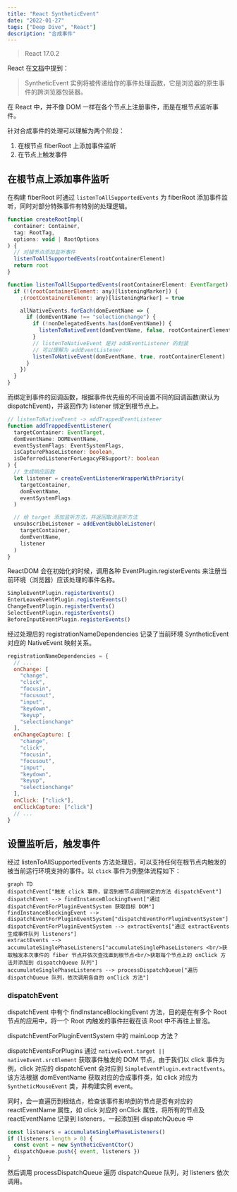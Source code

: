 ```yaml
---
title: "React SyntheticEvent"
date: "2022-01-27"
tags: ["Deep Dive", "React"]
description: "合成事件"
---
```


> React 17.0.2

React 在[文档](https://zh-hans.reactjs.org/docs/handling-events.html)中提到：

> SyntheticEvent 实例将被传递给你的事件处理函数，它是浏览器的原生事件的跨浏览器包装器。

在 React 中，并不像 DOM 一样在各个节点上注册事件，而是在根节点监听事件。

针对合成事件的处理可以理解为两个阶段：

1. 在根节点 fiberRoot 上添加事件监听
2. 在节点上触发事件

## 在根节点上添加事件监听

在构建 fiberRoot 时通过 `listenToAllSupportedEvents` 为 fiberRoot 添加事件监听，同时对部分特殊事件有特别的处理逻辑。

```js
function createRootImpl(
  container: Container,
  tag: RootTag,
  options: void | RootOptions
) {
  // 对根节点添加监听事件
  listenToAllSupportedEvents(rootContainerElement)
  return root
}

function listenToAllSupportedEvents(rootContainerElement: EventTarget) {
  if (!(rootContainerElement: any)[listeningMarker]) {
    ;(rootContainerElement: any)[listeningMarker] = true

    allNativeEvents.forEach(domEventName => {
      if (domEventName !== "selectionchange") {
        if (!nonDelegatedEvents.has(domEventName)) {
          listenToNativeEvent(domEventName, false, rootContainerElement)
        }
        // listenToNativeEvent 是对 addEventListener 的封装
        // 可以理解为 addEventListener
        listenToNativeEvent(domEventName, true, rootContainerElement)
      }
    })
  }
}
```

而绑定到事件的回调函数，根据事件优先级的不同设置不同的回调函数(默认为 dispatchEvent)，并返回作为 listener 绑定到根节点上。

```ts
// listenToNativeEvent -> addTrappedEventListener
function addTrappedEventListener(
  targetContainer: EventTarget,
  domEventName: DOMEventName,
  eventSystemFlags: EventSystemFlags,
  isCapturePhaseListener: boolean,
  isDeferredListenerForLegacyFBSupport?: boolean
) {
  // 生成响应函数
  let listener = createEventListenerWrapperWithPriority(
    targetContainer,
    domEventName,
    eventSystemFlags
  )

  // 给 target 添加监听方法，并返回取消监听方法
  unsubscribeListener = addEventBubbleListener(
    targetContainer,
    domEventName,
    listener
  )
}
```

ReactDOM 会在初始化的时候，调用各种 EventPlugin.registerEvents 来注册当前环境（浏览器）应该处理的事件名称。

```js
SimpleEventPlugin.registerEvents()
EnterLeaveEventPlugin.registerEvents()
ChangeEventPlugin.registerEvents()
SelectEventPlugin.registerEvents()
BeforeInputEventPlugin.registerEvents()
```

经过处理后的 registrationNameDependencies 记录了当前环境 SyntheticEvent 对应的 NativeEvent 映射关系。

```js
registrationNameDependencies = {
  // ...
  onChange: [
    "change",
    "click",
    "focusin",
    "focusout",
    "input",
    "keydown",
    "keyup",
    "selectionchange"
  ],
  onChangeCapture: [
    "change",
    "click",
    "focusin",
    "focusout",
    "input",
    "keydown",
    "keyup",
    "selectionchange"
  ],
  onClick: ["click"],
  onClickCapture: ["click"]
  // ...
}
```

## 设置监听后，触发事件

经过 listenToAllSupportedEvents 方法处理后，可以支持任何在根节点内触发的被当前运行环境支持的事件。以 `click` 事件为例整体流程如下：

```mermaid
graph TD
dispatchEvent["触发 click 事件，冒泡到根节点调用绑定的方法 dispatchEvent"]
dispatchEvent --> findInstanceBlockingEvent["通过 dispatchEventForPluginEventSystem 获取目标 DOM"]
findInstanceBlockingEvent --> dispatchEventForPluginEventSystem["dispatchEventForPluginEventSystem"]
dispatchEventForPluginEventSystem --> extractEvents["通过 extractEvents 生成事件队列 listeners"]
extractEvents --> accumulateSinglePhaseListeners["accumulateSinglePhaseListeners <br/>获取触发本次事件的 fiber 节点并依次查找直到根节点<br/>获取每个节点上的 onClick 方法并添加到 dispatchQueue 队列"]
accumulateSinglePhaseListeners --> processDispatchQueue["遍历 dispatchQueue 队列，依次调用各自的 onClick 方法"]
```

### dispatchEvent

dispatchEvent 中有个 findInstanceBlockingEvent 方法，目的是在有多个 Root 节点的应用中，将一个 Root 内触发的事件拦截在该 Root 中不再往上冒泡。

dispatchEventForPluginEventSystem 中的 mainLoop 方法？

dispatchEventsForPlugins 通过 `nativeEvent.target || nativeEvent.srcElement` 获取事件触发的 DOM 节点，由于我们以 click 事件为例，click 对应的 dispatchEvent 会对应到 `SimpleEventPlugin.extractEvents`。该方法根据 domEventName 获取对应的合成事件类，如 click 对应为 `SyntheticMouseEvent` 类，并构建实例 event。

同时，会一直遍历到根结点，检查该事件影响到的节点是否有对应的 reactEventName 属性，如 click 对应的 onClick 属性，将所有的节点及 reactEventName 记录到 listeners，一起添加到 dispatchQueue 中

```ts
const listeners = accumulateSinglePhaseListeners()
if (listeners.length > 0) {
  const event = new SyntheticEventCtor()
  dispatchQueue.push({ event, listeners })
}
```

然后调用 processDispatchQueue 遍历 dispatchQueue 队列，对 listeners 依次调用。
